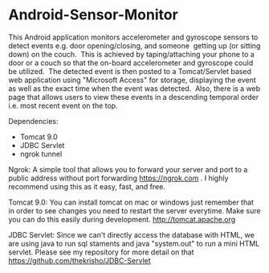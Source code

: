 # Android-Sensor-Monitor


This Android application monitors accelerometer and gyroscope sensors to detect events e.g. door opening/closing, and someone  getting up (or sitting down) on the couch.  This is achieved by taping/attaching your phone to a door or a couch so that the on-board accelerometer and gyroscope could be utilized.  The detected event is then posted to a Tomcat/Servlet based web application using "Microsoft Access" for storage, displaying the event as well as the exact time when the event was detected.  Also, there is a web page that allows users to view these events in a descending temporal order i.e. most recent event on the top. 

Dependencies:
- Tomcat 9.0
- JDBC Servlet
- ngrok tunnel

Ngrok: A simple tool that allows you to forward your server and port to a public address without port forwarding https://ngrok.com . I highly recommend using this as it easy, fast, and free.

Tomcat 9.0: You can install tomcat on mac or windows just remember that in order to see changes you need to restart the server everytime. Make sure you can do this easily during development. http://tomcat.apache.org

JDBC Servlet: Since we can't directly access the database with HTML, we are using java to run sql staments and java "system.out" to run a mini HTML servlet. Please see my repository for more detail on that https://github.com/thekrisho/JDBC-Servlet
